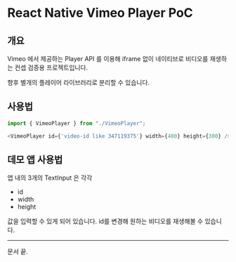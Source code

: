 # React Native Vimeo Player PoC

## 개요

Vimeo 에서 제공하는 Player API 를 이용해 iframe 없이 네이티브로 비디오를 재생하는 컨셉 검증용 프로젝트입니다.

향후 별개의 플레이어 라이브러리로 분리할 수 있습니다.

## 사용법

```typescript jsx
import { VimeoPlayer } from "./VimeoPlayer";

<VimeoPlayer id={'video-id like 347119375'} width={400} height={300} />
```

## 데모 앱 사용법

앱 내의 3개의 TextInput 은 각각

- id
- width
- height

값을 입력할 수 있게 되어 있습니다.
id를 변경해 원하는 비디오를 재생해볼 수 있습니다.

---

문서 끝.
